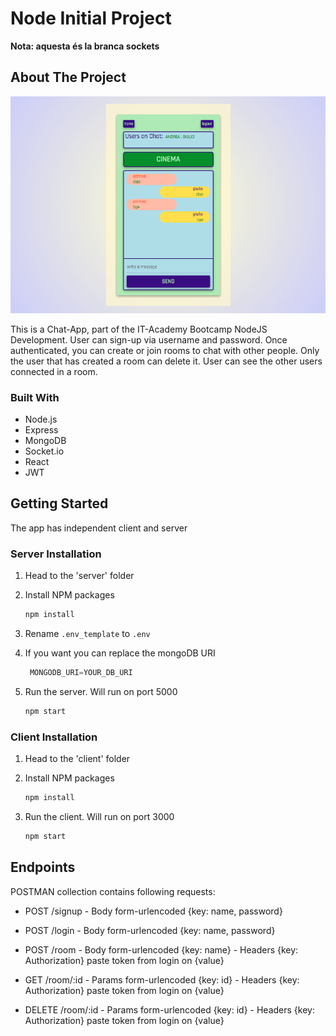 
# Node Initial Project

**Nota: aquesta és la branca sockets**

## About The Project


![Chat-app](client/public/screenshot.png)

This is a Chat-App, part of the IT-Academy Bootcamp NodeJS Development. 
User can sign-up via username and password. Once authenticated, you can create or join rooms to chat with other people. 
Only the user that has created a room can delete it. 
User can see the other users connected in a room.

### Built With


* Node.js
* Express
* MongoDB
* Socket.io
* React
* JWT


<!-- GETTING STARTED -->
## Getting Started

The app has independent client and server 

### Server Installation

1. Head to the 'server' folder

2. Install NPM packages
   ```sh
   npm install
   ```
3. Rename  `.env_template` to `.env`
   
4. If you want you can replace the mongoDB URI
   ```js
    MONGODB_URI=YOUR_DB_URI
   ```   
5. Run the server. Will run on port 5000
   ```sh
   npm start
   ```

### Client Installation

1. Head to the 'client' folder

2. Install NPM packages
   ```sh
   npm install
   ```

3. Run the client. Will run on port 3000
   ```sh
   npm start
   ```     

<!-- POSTMAN -->
## Endpoints

POSTMAN collection contains following requests:

- POST /signup  - Body form-urlencoded {key: name, password} 
- POST /login   - Body form-urlencoded {key: name, password} 

- POST /room    - Body form-urlencoded {key: name} 
                - Headers {key: Authorization} paste token from login on {value}
- GET /room/:id     - Params form-urlencoded {key: id} 
                    - Headers {key: Authorization} paste token from login on {value}
- DELETE /room/:id  - Params form-urlencoded {key: id} 
                    - Headers {key: Authorization} paste token from login on {value}
 
